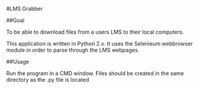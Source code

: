 #LMS Grabber


##Goal

To be able to download files from a users LMS to their local computers.


This application is written in Python 2.x.  It uses the Selenieum webbrowser module
in order to parse through the LMS webpages.



##Usage

Run the program in a CMD window.  Files should be created in the same directory as the .py
file is located
